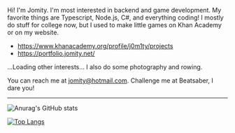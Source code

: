 Hi! I'm Jomity. I'm most interested in backend and game development. My favorite things are Typescript, Node.js, C#, and everything coding! I mostly do stuff for college now, but I used to make little games on Khan Academy or on my website.
- https://www.khanacademy.org/profile/j0m1ty/projects
- https://portfolio.jomity.net/

...Loading other interests... I also do some photography and rowing.

You can reach me at jomity@hotmail.com. Challenge me at Beatsaber, I dare you!

-----

![Anurag's GitHub stats](https://github-readme-stats.vercel.app/api?username=J0m1ty&count_private=true&show_icons=true&theme=transparent&hide=contribs,prs)

[![Top Langs](https://github-readme-stats.vercel.app/api/top-langs/?username=J0m1ty&layout=compact&hide=HLSL,ShaderLab&langs_count=6&theme=transparent)](https://github.com/anuraghazra/github-readme-stats)
